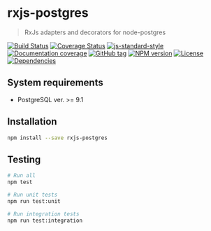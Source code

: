 # rxjs-postgres

> RxJs adapters and decorators for node-postgres

[![Build Status](https://travis-ci.org/ghettovoice/rxjs-postgres.svg?branch=master)](https://travis-ci.org/ghettovoice/rxjs-postgres)
[![Coverage Status](https://coveralls.io/repos/github/ghettovoice/rxjs-postgres/badge.svg?branch=master)](https://coveralls.io/github/ghettovoice/rxjs-postgres?branch=master)
[![js-standard-style](https://img.shields.io/badge/code%20style-standard-brightgreen.svg)](http://standardjs.com)
[![Documentation coverage](https://ghettovoice.github.io/rxjs-postgres/badge.svg)](https://ghettovoice.github.io/rxjs-postgres/)
[![GitHub tag](https://img.shields.io/github/tag/ghettovoice/rxjs-postgres.svg)](https://github.com/ghettovoice/rxjs-postgres/releases)
[![NPM version](https://img.shields.io/npm/v/rxjs-postgres.svg)](https://www.npmjs.com/package/rxjs-postgres)
[![License](https://img.shields.io/github/license/ghettovoice/rxjs-postgres.svg)](https://github.com/ghettovoice/rxjs-postgres/blob/master/LICENSE)
[![Dependencies](https://img.shields.io/david/ghettovoice/rxjs-postgres.svg)](https://david-dm.org/ghettovoice/rxjs-postgres)

## System requirements

* PostgreSQL ver. >= 9.1

## Installation

```bash
npm install --save rxjs-postgres
```

## Testing

```bash
# Run all
npm test

# Run unit tests
npm run test:unit

# Run integration tests
npm run test:integration
```
